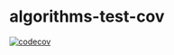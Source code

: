 # algorithms-test-cov
[![codecov](https://codecov.io/gh/visalirey/algorithms-test-cov/branch/master/graph/badge.svg?token=0IWIK0U583)](https://codecov.io/gh/visalirey/algorithms-test-cov)

